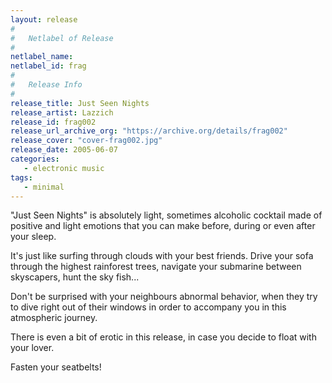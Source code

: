 ```yaml
---
layout: release
#
#   Netlabel of Release
#
netlabel_name: 
netlabel_id: frag
#
#   Release Info
#
release_title: Just Seen Nights
release_artist: Lazzich
release_id: frag002
release_url_archive_org: "https://archive.org/details/frag002"
release_cover: "cover-frag002.jpg"
release_date: 2005-06-07
categories:
   - electronic music
tags:
   - minimal
---
```

"Just Seen Nights" is absolutely light, sometimes alcoholic cocktail made of positive and light emotions that you can make before, during or even after your sleep.

It's just like surfing through clouds with your best friends. Drive your sofa through the highest rainforest trees, navigate your submarine between skyscapers, hunt the sky fish...

Don't be surprised with your neighbours abnormal behavior, when they try to dive right out of their windows in order to accompany you in this atmospheric journey.

There is even a bit of erotic in this release, in case you decide to float with your lover.

Fasten your seatbelts!
